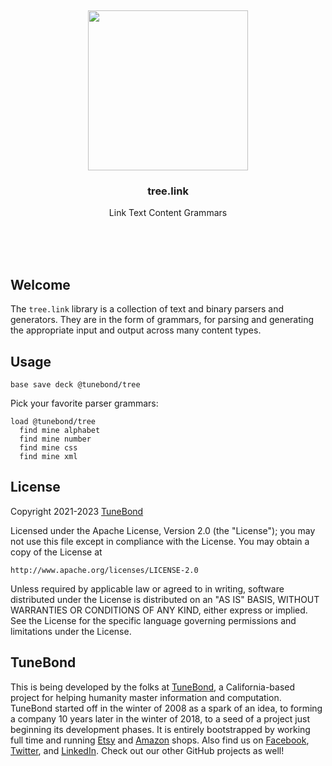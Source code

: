 <br/>
<br/>
<br/>
<br/>
<br/>
<br/>
<br/>

<p align='center'>
  <img src='https://github.com/tunebond/tree.link/blob/make/view/base.svg?raw=true' height='256'>
</p>

<h3 align='center'>tree.link</h3>
<p align='center'>
  Link Text Content Grammars
</p>

<br/>
<br/>
<br/>

## Welcome

The `tree.link` library is a collection of text and binary parsers and generators. They are in the form of grammars, for parsing and generating the appropriate input and output across many content types.

## Usage

```
base save deck @tunebond/tree
```

Pick your favorite parser grammars:

```
load @tunebond/tree
  find mine alphabet
  find mine number
  find mine css
  find mine xml
```

## License

Copyright 2021-2023 <a href='https://tune.bond'>TuneBond</a>

Licensed under the Apache License, Version 2.0 (the "License");
you may not use this file except in compliance with the License.
You may obtain a copy of the License at

    http://www.apache.org/licenses/LICENSE-2.0

Unless required by applicable law or agreed to in writing, software
distributed under the License is distributed on an "AS IS" BASIS,
WITHOUT WARRANTIES OR CONDITIONS OF ANY KIND, either express or implied.
See the License for the specific language governing permissions and
limitations under the License.

## TuneBond

This is being developed by the folks at [TuneBond](https://tune.bond), a California-based project for helping humanity master information and computation. TuneBond started off in the winter of 2008 as a spark of an idea, to forming a company 10 years later in the winter of 2018, to a seed of a project just beginning its development phases. It is entirely bootstrapped by working full time and running [Etsy](https://etsy.com/shop/tunebond) and [Amazon](https://www.amazon.com/s?rh=p_27%3AMount+Build) shops. Also find us on [Facebook](https://www.facebook.com/tunebond), [Twitter](https://twitter.com/tunebond), and [LinkedIn](https://www.linkedin.com/company/tunebond). Check out our other GitHub projects as well!

